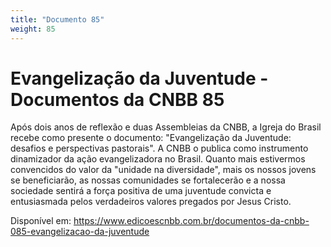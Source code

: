 ```yaml
---
title: "Documento 85"
weight: 85
---
```

# Evangelização da Juventude - Documentos da CNBB 85

Após dois anos de reflexão e duas Assembleias da CNBB, a Igreja do Brasil recebe como presente o documento: "Evangelização da Juventude: desafios e perspectivas pastorais". A CNBB o publica como instrumento dinamizador da ação evangelizadora no Brasil. Quanto mais estivermos convencidos do valor da "unidade na diversidade", mais os nossos jovens se beneficiarão, as nossas comunidades se fortalecerão e a nossa sociedade sentirá a força positiva de uma juventude convicta e entusiasmada pelos verdadeiros valores pregados por Jesus Cristo.

Disponível em: https://www.edicoescnbb.com.br/documentos-da-cnbb-085-evangelizacao-da-juventude
